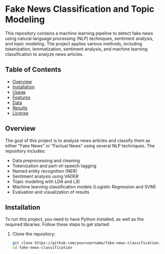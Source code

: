 # Fake News Classification and Topic Modeling

This repository contains a machine learning pipeline to detect fake news using natural language processing (NLP) techniques, sentiment analysis, and topic modeling. The project applies various methods, including tokenization, lemmatization, sentiment analysis, and machine learning classification to analyze news articles.

## Table of Contents

- [Overview](#overview)
- [Installation](#installation)
- [Usage](#usage)
- [Features](#features)
- [Data](#data)
- [Results](#results)
- [License](#license)

## Overview

The goal of this project is to analyze news articles and classify them as either "Fake News" or "Factual News" using several NLP techniques. The repository includes:
- Data preprocessing and cleaning
- Tokenization and part-of-speech tagging
- Named entity recognition (NER)
- Sentiment analysis using VADER
- Topic modeling with LDA and LSI
- Machine learning classification models (Logistic Regression and SVM)
- Evaluation and visualization of results

## Installation

To run this project, you need to have Python installed, as well as the required libraries. Follow these steps to get started:

1. Clone the repository:
   ```bash
   git clone https://github.com/yourusername/fake-news-classification.git
   cd fake-news-classification
